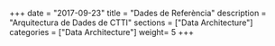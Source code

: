 +++
date        = "2017-09-23"
title       = "Dades de Referència"
description = "Arquitectura de Dades de CTTI"
sections    = ["Data Architecture"]
categories  = ["Data Architecture"]
weight= 5
+++


<div style="width:50%">
 <script type="text/javascript">

    var dades = JSON.parse(localStorage.getItem('data'));


    var body = document.getElementsByTagName("body")[0];

    //var dades = localStorage.getItem('data');
    //dades = dades.split(",");

    var definicio = document.createElement("p");
    var textDeficicio = document.createTextNode(dades[16]);
    definicio.appendChild(textDeficicio);

    body.appendChild(definicio);

    var metadatos = ["Òrgan Responsable","Òrgan propietari","Origen","Darrera Actualització","Període Actualització","Classificació funcional","Agrupació temàtica","Tipus","Visibilitat","Nivell de seguretat","Nivell de qualitat","Identificador, Nom i Descripció","Descàrrega"];


    var tabla   = document.createElement("table");
    var tblBody = document.createElement("tbody");
    var tblThead = document.createElement("thead");


    var hilera = document.createElement("tr");
   
    var celda = document.createElement("th");
    var textoCelda =  document.createTextNode("metadades");
    celda.appendChild(textoCelda);
    hilera.appendChild(celda);

    var celda2 = document.createElement("th");
    var textoCelda2 =  document.createTextNode("definició");
    celda2.appendChild(textoCelda2);
    hilera.appendChild(celda2);

    tblThead.appendChild(hilera);


     // Crea las celdas
     for (var i = 0; i < 12; i++) {
      // Crea las hileras de la tabla
      hilera = document.createElement("tr");

      for (var j = 0; j < 2; j++) {
        // Crea un elemento <td> y un nodo de texto, haz que el nodo de
        // texto sea el contenido de <td>, ubica el elemento <td> al final
        // de la hilera de la tabla
        if(j==0){
          celda = document.createElement("td");
          textoCelda = document.createTextNode(metadatos[i]);
          celda.appendChild(textoCelda);
          hilera.appendChild(celda);
        }
        else{
          celda = document.createElement("td");
          textoCelda = document.createTextNode(dades[i+3]);
          celda.appendChild(textoCelda);
          hilera.appendChild(celda);
        }
      }

      // agrega la hilera al final de la tabla (al final del elemento tblbody)
      tblBody.appendChild(hilera);
    }


    hilera = document.createElement("tr");
   
    celda = document.createElement("td");
    textoCelda =  document.createTextNode("descàrrega");
    celda.appendChild(textoCelda);
    hilera.appendChild(celda);

    celda = document.createElement("td");
    var link = document.createElement('a');
    link.setAttribute('href', './entitats/' + dades[15]);
    link.innerHTML = dades[15];
    celda.appendChild(link);
    hilera.appendChild(celda);

    tblBody.appendChild(hilera);


    // posiciona el <tbody> debajo del elemento <table>

    tabla.appendChild(tblThead);
    tabla.appendChild(tblBody);
    // appends <table> into <body>
    body.appendChild(tabla);
</script>

</div>
